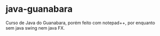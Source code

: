 # java-guanabara
 Curso de Java do Guanabara, porém feito com notepad++, por enquanto sem java swing nem java FX.
